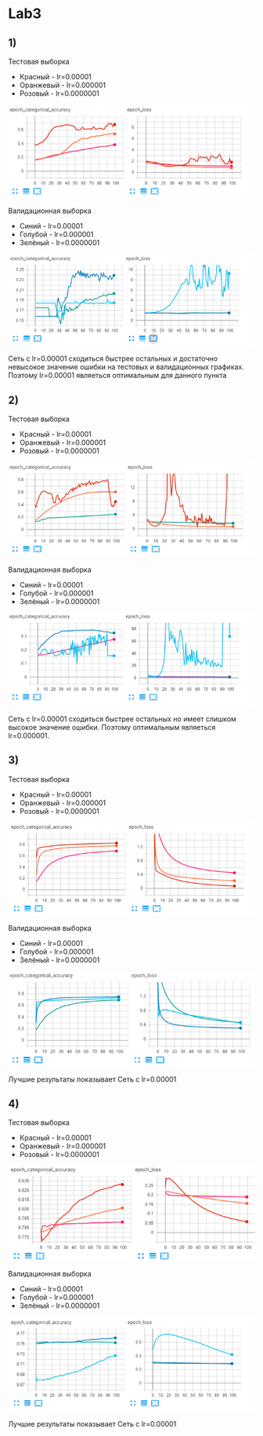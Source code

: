 # Lab3


## 1)   
  
  Тестовая выборка
  * Красный - lr=0.00001
  * Оранжевый - lr=0.000001
  * Розовый - lr=0.0000001
  
  ![1](/png/2a_train.png)
  
  Валидационная выборка
  * Синий - lr=0.00001
  * Голубой - lr=0.000001
  * Зелёный - lr=0.0000001
  
  
  ![1](/png/2a_val.png)

  Сеть с lr=0.00001 сходиться быстрее остальных и достаточно невысокое значение ошибки на тестовых и валидационных графиках. Поэтому lr=0.00001 являеться оптимальным для данного   пункта
  
  ## 2)   

   Тестовая выборка
  * Красный - lr=0.00001
  * Оранжевый - lr=0.000001
  * Розовый - lr=0.0000001
  
  ![1](/png/3c_train.png)
  
  Валидационная выборка
  * Синий - lr=0.00001
  * Голубой - lr=0.000001
  * Зелёный - lr=0.0000001
  
  
  ![1](/png/3c_val.png)
  
   Сеть с lr=0.00001 сходиться быстрее остальных но имеет слишком высокое значение ошибки. Поэтому оптимальным являеться lr=0.000001.

  
   ## 3)   

  Тестовая выборка
  * Красный - lr=0.00001
  * Оранжевый - lr=0.000001
  * Розовый - lr=0.0000001
  
  ![1](/png/3d_train.png)
  
  Валидационная выборка
  * Синий - lr=0.00001
  * Голубой - lr=0.000001
  * Зелёный - lr=0.0000001
  
  ![1](/png/3d_val.png)
  
   Лучшие результаты показывает Сеть с lr=0.00001
  
   ## 4)   
   Тестовая выборка
  * Красный - lr=0.00001
  * Оранжевый - lr=0.000001
  * Розовый - lr=0.0000001
  
  ![1](/png/3e_train.png)
  
  Валидационная выборка
  * Синий - lr=0.00001
  * Голубой - lr=0.000001
  * Зелёный - lr=0.0000001
  
  ![1](/png/3e_val.png)
  
  Лучшие результаты показывает Сеть с lr=0.00001
